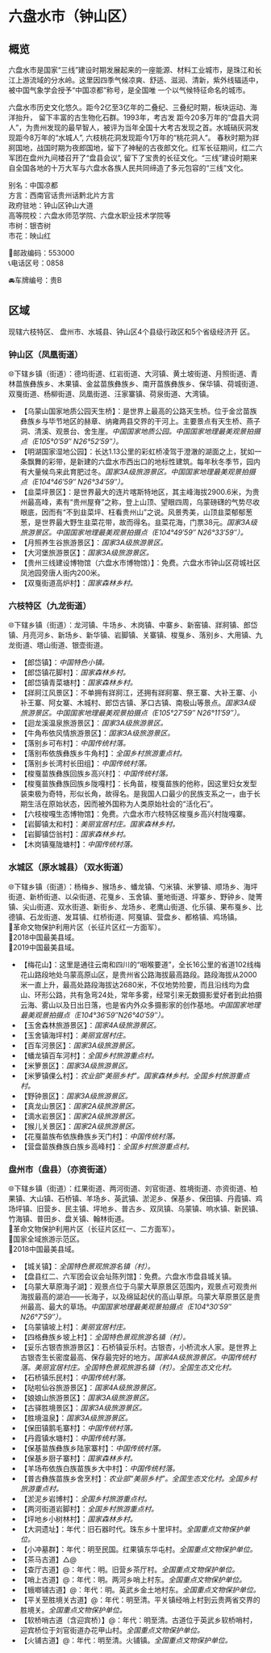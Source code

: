 # 六盘水市（钟山区）  
  
## 概览  
六盘水市是国家“三线”建设时期发展起来的一座能源、材料工业城市，是珠江和长江上游流域的分水岭。这里因四季气候凉爽、舒适、滋润、清新，紫外线辐适中，被中国气象学会授予“中国凉都”称号，是全国唯 一个以气候特征命名的城市。    
  
六盘水市历史文化悠久。距今2亿至3亿年的二叠纪、三叠纪时期，板块运动、海洋抬升， 留下丰富的古生物化石群。1993年，考古发 距今20多万年的“盘县大洞人”，为贵州发现的最早智人，被评为当年全国十大考古发现之首。水城硝灰洞发现距今8万年的“水城人”, 六枝桃花洞发现距今1万年的“桃花洞人”。 春秋时期为牂牁国地，战国时期为夜郎国地，留下了神秘的古夜郎文化。红军长征期间，红二六军团在盘州九间楼召开了“盘县会议”, 留下了宝贵的长征文化。“三线”建设时期来自全国各地的十万大军与六盘水各族人民共同缔造了多元包容的“三线”文化。
  
别名：中国凉都    
方言：西南官话贵州话黔北片方言    
政府驻地：钟山区钟山大道    
高等院校：六盘水师范学院、六盘水职业技术学院等  
市树：银杏树    
市花：映山红    
  
📩邮政编码：553000  
📞电话区号：0858  
  
🚘车牌编号：贵B  

  
## 区域  
现辖六枝特区、 盘州市、水城县、钟山区4个县级行政区和5个省级经济开 区。  
 
### 钟山区（凤凰街道）  
🌐下辖乡镇（街道）：德坞街道、红岩街道、大河镇、黄土坡街道、月照街道、青林苗族彝族乡、木果镇、金盆苗族彝族乡、南开苗族彝族乡、保华镇、荷城街道、双戛街道、杨柳街道、凤凰街道、汪家寨镇、荷泉街道、大湾镇。    
  
* 【乌蒙山国家地质公园天生桥】：是世界上最高的公路天生桥。位于金岔苗族彝族乡与毕节地区的赫章、纳雍两县交界的干河上。主要景点有天生桥、燕子洞、清溪、观景台、舍生崖。*中国国家地质公园。中国国家地理最美观景拍摄点（E105°0′59″ N26°52′59″）。*  
* 【明湖国家湿地公园】：长达1.13公里的彩虹桥凌驾于澄澈的湖面之上，犹如一条飘舞的彩带，是新建的六盘水市西出口的地标性建筑。每年秋冬季节，园内有大量候鸟来此育肥过冬。*国家3A级旅游景区。中国国家地理最美观景拍摄点（E104°46′59″ N26°34′59″）。*  
* 【韭菜坪景区】：是世界最大的连片喀斯特地区，其主峰海拔2900.6米，为贵州最高峰，素有“贵州屋脊”之称，登上山顶、望眼四周，乌蒙磅礴的气势尽收眼底，因而有“不到韭菜坪、枉看贵州山”之说。风景秀美，山顶韭菜郁郁葱葱，是世界最大野生韭菜花带，故而得名。韭菜花海，门票38元。*国家3A级旅游景区。中国国家地理最美观景拍摄点（E104°49′59″ N26°33′59″）。*  
* 【月照养生谷旅游景区】：*国家3A级旅游景区。*  
* 【大河堡旅游景区】：*国家3A级旅游景区。*  
* 【贵州三线建设博物馆（六盘水市博物馆）】：免费。六盘水市钟山区荷城社区凤池园旁唐人街内200米。   
* 【双戛街道高炉村】：*国家森林乡村。*  

### 六枝特区（九龙街道）  
🌐下辖乡镇（街道）：龙河镇、牛场乡、木岗镇、中寨乡、新窑镇、牂牁镇、郎岱镇、月亮河乡、新场乡、新华镇、岩脚镇、关寨镇、梭戛乡、落别乡、大用镇、九龙街道、塔山街道、银壶街道。    
  
* 【郎岱镇】：*中国特色小镇。*  
* 【郎岱镇花脚村】：*国家森林乡村。*  
* 【郎岱镇青菜塘村】：*国家森林乡村。*  
* 【牂牁江风景区】：不单拥有牂牁江，还拥有牂牁寨、祭王寨、大补王寨、小补王寨、阿女寨、木城村、郎岱古镇、茅口古镇、南极山等景点。*国家3A级旅游景区。中国国家地理最美观景拍摄点（E105°27′59″ N26°11′59″）。*   
* 【迴龙溪温泉旅游景区】：*国家3A级旅游景区。*  
* 【牛角布依风情旅游景区】：*国家3A级旅游景区。*  
* 【落别乡可布村】：*中国传统村落。*    
* 【落别布依族彝族乡牛角村】：*全国乡村旅游重点村。*  
* 【落别乡长湾村长田组】：*中国传统村落。*  
* 【梭戛苗族彝族回族乡高兴村】：*中国传统村落。*  
* 【梭戛苗族彝族回族乡陇嘎村】：长角苗，梭戛苗族的他称，因这里妇女发型装束极为奇特，形似长角，故得名。是我国人口最少的民族支系之一，由于长期生活在原始状态，因而被外国称为人类原始社会的“活化石”。  
* 【六枝梭嘎生态博物馆】：免费。六盘水市六枝特区梭戛乡高兴村陇嘎寨。   
* 【岩脚镇太和村】：*美丽宜居村庄。国家森林乡村。*  
* 【岩脚镇岱翁村】：*国家森林乡村。*  
* 【木岗镇戛陇塘村】：*中国传统村落。*  

### 水城区（原水城县）（双水街道）  
🌐下辖乡镇（街道）：杨梅乡、猴场乡、蟠龙镇、勺米镇、米箩镇、顺场乡、海坪街道、新桥街道、以朵街道、花戛乡、玉舍镇、董地街道、坪寨乡、野钟乡、陡箐镇、尖山街道、双水街道、新街乡、龙场乡、老鹰山街道、化乐镇、果布戛乡、比德镇、石龙街道、发耳镇、红桥街道、阿戛镇、营盘乡、都格镇、鸡场镇。    
🚩革命文物保护利用片区（长征片区红一方面军）。   
🏅2018中国最美县域。   
🏅2019中国最美县域。   
  
* 【梅花山】：这里是通往云南和四川的“咽喉要道”，全长16公里的省道102线梅花山路段地处乌蒙高原山区，是贵州省公路海拔最高路段。路段海拔从2000米一直上升，最高处路段海拔达2680米，不仅地势险要，而且沿线均为盘山、环形公路，共有急弯24处，常年多雾，经常引来无数摄影爱好者到此拍摄云海、雾山以及日出日落，也是省内外众多摄影家的创作基地。*中国国家地理最美观景拍摄点（E104°36′59″N26°40′59″）。*  
* 【玉舍森林旅游景区】：*国家4A级旅游景区。*  
* 【玉舍镇海坪村】：*美丽宜居村庄。*  
* 【百车河景区】：*国家3A级旅游景区。*  
* 【蟠龙镇百车河村】：*全国乡村旅游重点村。*  
* 【米箩景区】：*国家3A级旅游景区。*  
* 【米箩镇倮么村】：*农业部“美丽乡村”。国家森林乡村。全国乡村旅游重点村。*  
* 【野钟景区】：*国家3A级旅游景区。*  
* 【真龙山景区】：*国家2A级旅游景区。*  
* 【滴水岩景区】：*国家2A级旅游景区。*  
* 【猴儿关景区】：*国家2A级旅游景区。*  
* 【花戛苗族布依族彝族乡天门村】：*中国传统村落。*  
* 【营盘苗族彝族白族乡高峰村】：*全国乡村旅游重点村。*  

### 盘州市（盘县）（亦资街道）  
🌐下辖乡镇（街道）：红果街道、两河街道、刘官街道、胜境街道、亦资街道、柏果镇、大山镇、石桥镇、羊场乡、英武镇、淤泥乡、保基乡、保田镇、丹霞镇、鸡场坪镇、旧营乡、民主镇、坪地乡、普古乡、双凤镇、乌蒙镇、响水镇、新民镇、竹海镇、普田乡、盘关镇、翰林街道。    
🚩革命文物保护利用片区（长征片区红一、二方面军）。   
🚩国家全域旅游示范区。   
🏅2018中国最美县域。   
  
* 【城关镇】：*全国特色景观旅游名镇（村）。*  
* 【盘县红二、六军团会议会址陈列馆】：免费。六盘水市盘县城关镇。   
* 【乌蒙大草原海子湖】：观景点位于乌蒙大草原景区范围内，观景点可观贵州海拔最高的湖泊——长海子，以及绵延起伏的高山草原。乌蒙大草原景区是贵州最高、最大的草场。*中国国家地理最美观景拍摄点（E104°30′59″ N26°7′59″）。*  
* 【乌蒙镇坡上村】：*美丽宜居村庄。*  
* 【四格彝族乡坡上村】：*全国特色景观旅游名镇（村）。*  
* 【妥乐古银杏旅游景区】：石桥镇妥乐村。古银杏，小桥流水人家。是世界上古银杏生长密度最高、保存最完好的地方。*国家4A级旅游景区。中国传统村落。美丽宜居村庄。全国特色景观旅游名镇（村）。全国生态文化村。*  
* 【石桥镇乐民村】：*中国传统村落。*  
* 【哒啦仙谷旅游景区】：*国家4A级旅游景区。*  
* 【娘娘山旅游景区】：*国家3A级旅游景区。*  
* 【古驿胜境景区】：*国家3A级旅游景区。*  
* 【胜境温泉】：*国家3A级旅游景区。*  
* 【保田镇鹅毛寨村】：*中国传统村落。*  
* 【丹霞镇水塘村】：*中国传统村落。*  
* 【保基苗族彝族乡陆家寨村】：*中国传统村落。*  
* 【保基乡厨子寨村】：*国家森林乡村。*  
* 【羊场布依族白族苗族乡大中村】：*中国传统村落。*  
* 【普古彝族苗族乡舍烹村】：*农业部“美丽乡村”。全国生态文化村。全国乡村旅游重点村。*  
* 【淤泥乡岩博村】：*全国乡村旅游重点村。*  
* 【两河街道岩脚村】：*全国乡村旅游重点村。*  
* 【坪地乡小树林村】：*国家森林乡村。*  
* 【大洞遗址】：年代：旧石器时代。珠东乡十里坪村。*全国重点文物保护单位。*    
* 【小冲墓群】：年代：明至民国。红果镇东华屯村。*全国重点文物保护单位。*    
* 【茶马古道】△@ 
* 【查厅古道】@：年代：明。旧营乡茶厅村。*全国重点文物保护单位。*   
* 【哨上古道】@：年代：明。两河乡哨上村东。*全国重点文物保护单位。*   
* 【蛾啷铺古道】@：年代：明。英武乡金土地村东。*全国重点文物保护单位。*   
* 【平关至胜境关古道】@：年代：明至清。平关镇经哨上村到云贵两省交界的胜境关。*全国重点文物保护单位。*   
* 【软桥哨古道（含迎宾桥）】@：年代：明至清。古道位于英武乡软桥哨村，迎宾桥位于刘官街道办花甲山村。*全国重点文物保护单位。*   
* 【火铺古道】@：年代：明至清。火铺镇。*全国重点文物保护单位。*   